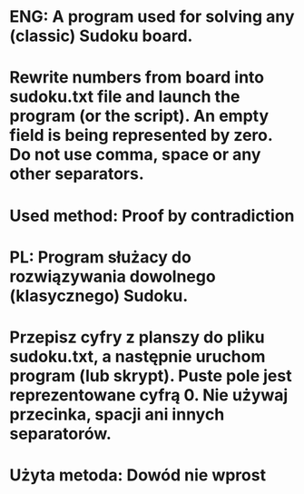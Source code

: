# ENG: A program used for solving any (classic) Sudoku board.
# Rewrite numbers from board into sudoku.txt file and launch the program (or the script). An empty field is being represented by zero. Do not use comma, space or any other separators.
# Used method: Proof by contradiction

# PL: Program służacy do rozwiązywania dowolnego (klasycznego) Sudoku. 
# Przepisz cyfry z planszy do pliku sudoku.txt, a następnie uruchom program (lub skrypt). Puste pole jest reprezentowane cyfrą 0. Nie używaj przecinka, spacji ani innych separatorów.
# Użyta metoda: Dowód nie wprost